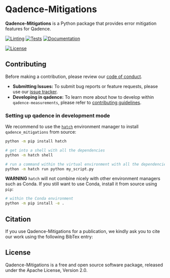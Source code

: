 # Qadence-Mitigations

**Qadence-Mitigations** is a Python package that provides error mitigation features for Qadence.

[![Linting](https://github.com/pasqal-io/qadence-hub/actions/workflows/lint.yml/badge.svg)](https://github.com/pasqal-io/qadence-hub/actions/workflows/lint.yml)
[![Tests](https://github.com/pasqal-io/qadence-hub/actions/workflows/test_fast.yml/badge.svg)](https://github.com/pasqal-io/qadence-hub/actions/workflows/test.yml)
[![Documentation](https://github.com/pasqal-io/qadence-hub/actions/workflows/build_docs.yml/badge.svg)](https://pasqal-io.github.io/qadence-hub/latest)
<!-- [![Pypi](https://badge.fury.io/py/qadence-hub.svg)](https://pypi.org/project/qadence-hub/) -->
[![License](https://img.shields.io/badge/License-Apache_2.0-blue.svg)](https://opensource.org/licenses/Apache-2.0)


<!-- ## Installation guide

[qadence-mitigations](https://pypi.org/project/qadence-mitigations/) and can be installed using `pip` as follows:

```bash
pip install qadence-mitigations
``` -->

## Contributing

Before making a contribution, please review our [code of conduct](docs/CODE_OF_CONDUCT.md).

- **Submitting Issues:** To submit bug reports or feature requests, please use our [issue tracker](https://github.com/pasqal-io/qadence-hub/issues).
- **Developing in qadence:** To learn more about how to develop within `qadence-measurements`, please refer to [contributing guidelines](docs/CONTRIBUTING.md).

### Setting up qadence in development mode

We recommend to use the [`hatch`](https://hatch.pypa.io/latest/) environment manager to install `qadence_mitigations` from source:

```bash
python -m pip install hatch

# get into a shell with all the dependencies
python -m hatch shell

# run a command within the virtual environment with all the dependencies
python -m hatch run python my_script.py
```

**WARNING**
`hatch` will not combine nicely with other environment managers such as Conda. If you still want to use Conda,
install it from source using `pip`:

```bash
# within the Conda environment
python -m pip install -e .
```

## Citation

If you use Qadence-Mitigations for a publication, we kindly ask you to cite our work using the following BibTex entry:

<!-- ```latex
@misc{qadence-protocols2024pasqal,
  url = {https://github.com/pasqal-io/qadence-protocols},
  title = {Qadence Protocols: {A}n {E}xperiment runner for Qadence.},
  year = {2023}
}
``` -->

## License
Qadence-Mitigations is a free and open source software package, released under the Apache License, Version 2.0.